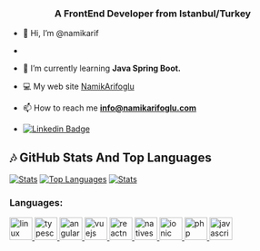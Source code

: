 <h3 align="center">A FrontEnd Developer from Istanbul/Turkey</h3>

- 👋 Hi, I’m @namikarif
- 
- 🌱 I’m currently learning **Java Spring Boot.**

- 💻 My web site [NamikArifoglu](https://namikarifoglu.com)

- 📫 How to reach me **info@namikarifoglu.com**  

-  [![Linkedin Badge](https://img.shields.io/badge/NamigAbdukarimov-follow%20on%20linkedin-blue?style=for-the-badge&logo=linkedin)](https://www.linkedin.com/in/namikarifoglu/)

## :notes: GitHub Stats And Top Languages

[![Stats](https://github-readme-stats.vercel.app/api?username=namikarif&show_icons=true&count_private=true&layout=compact&theme=dark)](#)       [![Top Languages](https://github-readme-stats.vercel.app/api/top-langs/?username=namikarif&layout=compact&langs_count=8&theme=dark)](#)
[![Stats](http://github-readme-streak-stats.herokuapp.com?user=namikarif&theme=highcontrast&fire=CA0000)](#)


  
  <h3 align="left">Languages:</h3>
<p align="left">
  <a href="https://developer.android.com/" target="_blank"> 
    <img src="https://www.svgrepo.com/show/303175/android-logo.svg" 
         alt="linux" width="40" height="40"
    /> 
  </a>
  
  <a href="https://www.typescriptlang.org/" target="_blank">
    <img
      src="https://upload.wikimedia.org/wikipedia/commons/thumb/4/4c/Typescript_logo_2020.svg/2048px-Typescript_logo_2020.svg.png"
      alt="typescript"
      width="40"
      height="40"
    /> </a>
  <a href="https://angular.io/" target="_blank">
    <img
      src="https://upload.wikimedia.org/wikipedia/commons/thumb/c/cf/Angular_full_color_logo.svg/500px-Angular_full_color_logo.svg.png"
      alt="angular"
      width="40"
      height="40"
    /> </a>
  <a href="https://vuejs.org/" target="_blank">
    <img
      src="https://upload.wikimedia.org/wikipedia/commons/thumb/9/95/Vue.js_Logo_2.svg/555px-Vue.js_Logo_2.svg.png"
      alt="vuejs"
      width="40"
      height="40"
    /> </a>
                 
<a href="https://reactnative.dev/" target="_blank">
    <img
      src="https://droidcontrols.com/wp-content/uploads/2021/05/react-native-logo.png"
      alt="reactnative"
      width="40"
      height="40"
    /> </a>
  
  <a href="https://nativescript.org/" target="_blank">
    <img
      src="https://www.azoft.com/wp-content/uploads/2017/10/nativescript@3x.png"
      alt="nativescript"
      width="40"
      height="40"
    /> </a>
  <a href="https://ionicframework.com/" target="_blank">
    <img
      src="https://upload.wikimedia.org/wikipedia/commons/thumb/d/d1/Ionic_Logo.svg/2560px-Ionic_Logo.svg.png"
      alt="ionic"
      width="40"
      height="40"
    /> </a>
                 
   <a href="https://www.php.net/" target="_blank">
    <img
      src="https://www.svgrepo.com/show/303208/php-1-logo.svg"
      alt="php"
      width="40"
      height="40"
    /> </a>
  <a href="https://www.javascript.com/" target="_blank">
    <img
      src="https://upload.wikimedia.org/wikipedia/commons/thumb/9/99/Unofficial_JavaScript_logo_2.svg/1024px-Unofficial_JavaScript_logo_2.svg.png"
      alt="javascript"
      width="40"
      height="40"
    /> </a>
</p>
